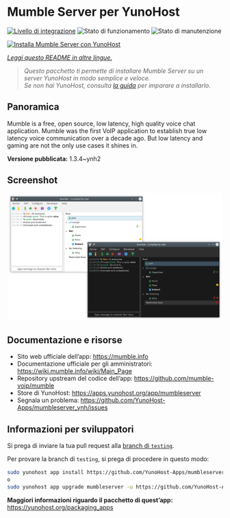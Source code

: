 <!--
N.B.: Questo README è stato automaticamente generato da <https://github.com/YunoHost/apps/tree/master/tools/readme_generator>
NON DEVE essere modificato manualmente.
-->

# Mumble Server per YunoHost

[![Livello di integrazione](https://dash.yunohost.org/integration/mumbleserver.svg)](https://dash.yunohost.org/appci/app/mumbleserver) ![Stato di funzionamento](https://ci-apps.yunohost.org/ci/badges/mumbleserver.status.svg) ![Stato di manutenzione](https://ci-apps.yunohost.org/ci/badges/mumbleserver.maintain.svg)

[![Installa Mumble Server con YunoHost](https://install-app.yunohost.org/install-with-yunohost.svg)](https://install-app.yunohost.org/?app=mumbleserver)

*[Leggi questo README in altre lingue.](./ALL_README.md)*

> *Questo pacchetto ti permette di installare Mumble Server su un server YunoHost in modo semplice e veloce.*  
> *Se non hai YunoHost, consulta [la guida](https://yunohost.org/install) per imparare a installarlo.*

## Panoramica

Mumble is a free, open source, low latency, high quality voice chat application. Mumble was the first VoIP application to establish true low latency voice communication over a decade ago. But low latency and gaming are not the only use cases it shines in.


**Versione pubblicata:** 1.3.4~ynh2

## Screenshot

![Screenshot di Mumble Server](./doc/screenshots/Mumble.png)

## Documentazione e risorse

- Sito web ufficiale dell’app: <https://mumble.info>
- Documentazione ufficiale per gli amministratori: <https://wiki.mumble.info/wiki/Main_Page>
- Repository upstream del codice dell’app: <https://github.com/mumble-voip/mumble>
- Store di YunoHost: <https://apps.yunohost.org/app/mumbleserver>
- Segnala un problema: <https://github.com/YunoHost-Apps/mumbleserver_ynh/issues>

## Informazioni per sviluppatori

Si prega di inviare la tua pull request alla [branch di `testing`](https://github.com/YunoHost-Apps/mumbleserver_ynh/tree/testing).

Per provare la branch di `testing`, si prega di procedere in questo modo:

```bash
sudo yunohost app install https://github.com/YunoHost-Apps/mumbleserver_ynh/tree/testing --debug
o
sudo yunohost app upgrade mumbleserver -u https://github.com/YunoHost-Apps/mumbleserver_ynh/tree/testing --debug
```

**Maggiori informazioni riguardo il pacchetto di quest’app:** <https://yunohost.org/packaging_apps>
